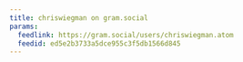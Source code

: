 ```yaml
---
title: chriswiegman on gram.social
params:
  feedlink: https://gram.social/users/chriswiegman.atom
  feedid: ed5e2b3733a5dce955c3f5db1566d845
---
```

